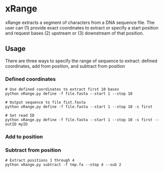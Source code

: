 # xRange
xRange extracts a segment of characters from a DNA sequence file. The user can (1) provide exact coordinates to extract or specify a start position and request bases (2) upstream or (3) downstream of that position. 


## Usage
There are three ways to specify the range of sequence to extract: defined coordinates, add from position, and subtract from position
### Defined coordinates
```
# Use defined coordinates to extract first 10 bases
python xRange.py define -f file.fasta --start 1 --stop 10

# Output sequence to file fist.fasta
python xRange.py define -f file.fasta --start 1 --stop 10 -s first

# Set read ID
python xRange.py define -f file.fasta --start 1 --stop 10 -s first --outID myID
```

### Add to position


### Subtract from position
```
# Extract positions 1 through 4
python xRange.py subtract -f tmp.fa --stop 4 --sub 2
```
